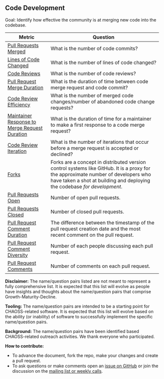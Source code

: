 ## Code Development

Goal: Identify how effective the community is at merging new code into the codebase.

Metric | Question
--- | ---
[Pull Requests Merged](../../detail_metrics_methods/pull-requests-merged.md) | What is the number of code commits?
[Lines of Code Changed](../../detail_metrics_methods/pull-requests-lines-of-code-changed.md) | What is the number of lines of code changed?
[Code Reviews](../../detail_metrics_methods/pull-requests-code-reviews.md) | What is the number of code reviews?
[Pull Request Merge Duration](../../detail_metrics_methods/pull-requests-merge-duration.md) | What is the duration of time between code merge request and code commit?
[Code Review Efficiency](../../detail_metrics_methods/pull-requests-review-efficiency.md) | What is the number of merged code changes/number of abandoned code change requests?
[Maintainer Response to Merge Request Duration](../../detail_metrics_methods/pull-requests-maintainer-response-duration.md) | What is the duration of time for a maintainer to make a first response to a code merge request?
[Code Review Iteration](../../detail_metrics_methods/pull-requests-review-iteration.md) | What is the number of iterations that occur before a merge request is accepted or declined?
[Forks](../../detail_metrics_methods/forks.md) | Forks are a concept in distributed version control systems like GitHub. It is a proxy for the approximate number of developers who have taken a shot at building and deploying the codebase *for development*.
[Pull Requests Open](../../detail_metrics_methods/pull-requests-open.md) | Number of open pull requests.
[Pull Requests Closed](../../detail_metrics_methods/pull-requests-closed.md) | Number of closed pull requests.
[Pull Request Comment Duration](../../detail_metrics_methods/pull-requests-comment-duration.md) | The difference between the timestamp of the pull request creation date and the most recent comment on the pull request.
[Pull Request Comment Diversity](../../detail_metrics_methods/pull-requests-participants.md) | Number of each people discussing each pull request.
[Pull Request Comments](../../detail_metrics_methods/pull-request-comments.md) | Number of comments on each pull request.

**Disclaimer:**
The name/question pairs listed are not meant to represent a fully comprehensive list. It is expected that this list will evolve as people have insights and thoughts about the name/question pairs that comprise Growth-Maturity-Decline.

**Tooling:**
The name/question pairs are intended to be a starting point for CHAOSS-related software. It is expected that this list will evolve based on the ability (or inability) of software to successfully implement the specific name/question pairs.

**Background:**
The name/question pairs have been identified based CHAOSS-related outreach activities. We thank everyone who participated.

**How to contribute:**
- To advance the document, fork the repo, make your changes and create a pull request.
- To ask questions or make comments open an [issue on GitHub][issue] or join the discussion on the [mailing list or weekly calls](https://chaoss.community/participate/).

[issue]: https://github.com/chaoss/wg-gmd/issues

